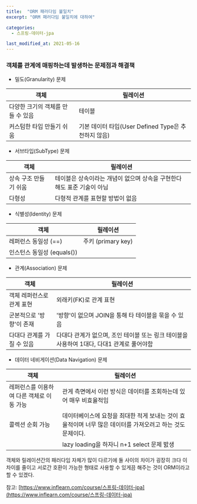 ```yaml
---
title:  "ORM 패러다임 불일치"
excerpt: "ORM 패러다임 불일치에 대하여"

categories:
  - 스프링-데이터-jpa

last_modified_at: 2021-05-16
---
```


### 객체를 관계에 매핑하는데 발생하는 문제점과 해결책

* 밀도(Granularity) 문제

| 객체 | 릴레이션 |
| --- | --- |
| 다양한 크기의 객체를 만들 수 있음 | 테이블 |
| 커스텀한 타입 만들기 쉬움 | 기본 데이터 타입(User Defined Type은 추천하지 않음) |


* 서브타입(SubType) 문제

| 객체 | 릴레이션 |
| --- | --- |
| 상속 구조 만들기 쉬움 | 테이블은 상속이라는 개념이 없으며 상속을 구현한다 해도 표준 기술이 아님 |
| 다형성 | 다형적 관계를 표현할 방법이 없음 |

* 식별성(Identity) 문제

| 객체 | 릴레이션 |
| --- | --- |
| 레퍼런스 동일성 (==) | 주키 (primary key) |
| 인스턴스 동일성 (equals()) |  |

* 관계(Association) 문제

| 객체 | 릴레이션 |
| --- | --- |
| 객체 레퍼런스로 관계 표현 | 외래키(FK)로 관계 표현 |
| 군본적으로 '방향'이 존재 | '방향'이 없으며 JOIN을 통해 타 테이블을 묶을 수 있음 |
| 다대다 관계를 가질 수 있음 | 다대다 관계가 없으며, 조인 테이블 또는 링크 테이블을 사용하여 1대다, 다대1 관계로 풀어야함 |

* 데이터 네비게이션(Data Navigation) 문제

| 객체 | 릴레이션 |
| --- | --- |
| 레퍼런스를 이용하여 다른 객체로 이동 가능 | 관게 측면에서 이런 방식은 데이터를 조회하는데 있어 매우 비효율적임 |
| 콜렉션 순회 가능 | 데이터베이스에 요청을 최대한 적게 보내는 것이 효율적이며 너무 많은 데이터를 가져오려고 하는 것도 문제이다. |
|  | lazy loading을 하자니 n+1 select 문제 밠생 |

객체와 릴레이션간의 패러다임 자체가 많이 다르기에 둘 사이의 차이가 굉장히 크다
이 차이를 줄이고 서로간 호환이 가능한 형태로 사용할 수 있게끔 해주는 것이 ORM이라고 할 수 있겠다.

참고: [https://www.inflearn.com/course/스프링-데이터-jpa](https://www.inflearn.com/course/스프링-데이터-jpa)